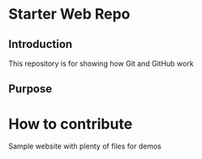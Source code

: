# Starter Web Repo

## Introduction
This repository is for showing how Git and GitHub work

## Purpose

# How to contribute
Sample website with plenty of files for demos
